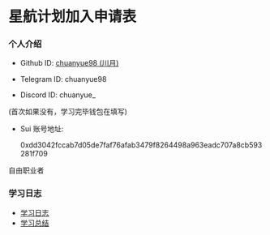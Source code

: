 # 星航计划加入申请表

### 个人介绍

* Github ID: [chuanyue98 (川月)](https://github.com/chuanyue98)

* Telegram ID: chuanyue98

* Discord ID: chuanyue_

(首次如果没有，学习完毕钱包在填写)
* Sui 账号地址: 

  0xdd3042fccab7d05de7faf76afab3479f8264498a963eadc707a8cb593281f709

自由职业者

### 学习日志

- [学习日志](journal.md)
- [学习总结](summary.md)

